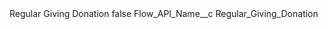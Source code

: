 <?xml version="1.0" encoding="UTF-8"?>
<CustomMetadata xmlns="http://soap.sforce.com/2006/04/metadata" xmlns:xsi="http://www.w3.org/2001/XMLSchema-instance" xmlns:xsd="http://www.w3.org/2001/XMLSchema">
    <label>Regular Giving Donation</label>
    <protected>false</protected>
    <values>
        <field>Flow_API_Name__c</field>
        <value xsi:type="xsd:string">Regular_Giving_Donation</value>
    </values>
</CustomMetadata>
